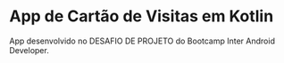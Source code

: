 # App de Cartão de Visitas em Kotlin

App desenvolvido no DESAFIO DE PROJETO do Bootcamp Inter Android Developer.